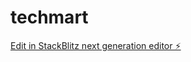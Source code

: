 # techmart

[Edit in StackBlitz next generation editor ⚡️](https://stackblitz.com/~/github.com/dmolio/techmart)